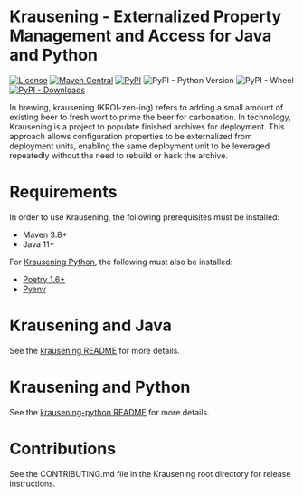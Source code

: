 # Krausening - Externalized Property Management and Access for Java and Python #
[![License](https://img.shields.io/github/license/mashape/apistatus.svg)](https://opensource.org/licenses/mit)
[![Maven Central](https://img.shields.io/maven-central/v/org.technologybrewery.krausening/krausening.svg)](https://search.maven.org/#search%7Cgav%7C1%7Cg%3A%22org.technologybrewery.krausening%22%20AND%20a%3A%22krausening%22)
[![PyPI](https://img.shields.io/pypi/v/krausening?logo=python&logoColor=gold)](https://pypi.org/project/krausening/)
![PyPI - Python Version](https://img.shields.io/pypi/pyversions/krausening?logo=python&logoColor=gold)
![PyPI - Wheel](https://img.shields.io/pypi/wheel/krausening?logo=python&logoColor=gold)
[![PyPI - Downloads](https://img.shields.io/pypi/dm/krausening?color=blue&label=Installs&logo=pypi&logoColor=gold)](https://pypi.org/project/krausening/)

In brewing, krausening (KROI-zen-ing) refers to adding a small amount of existing beer to fresh wort to 
prime the beer for carbonation.  In technology, Krausening is a project to populate finished archives for 
deployment.  This approach allows configuration properties to be externalized from deployment units, 
enabling the same deployment unit to be leveraged repeatedly without the need to rebuild or hack the 
archive.

# Requirements
In order to use Krausening, the following prerequisites must be installed:

* Maven 3.8+
* Java 11+

For [Krausening Python](https://github.com/TechnologyBrewery/krausening/tree/dev/krausening-python/), the following must also be installed:

* [Poetry 1.6+](https://python-poetry.org/)
* [Pyenv](https://github.com/pyenv/pyenv)

# Krausening and Java

See the [krausening README](https://github.com/TechnologyBrewery/krausening/tree/dev/krausening/) for more details.


# Krausening and Python

See the [krausening-python README](https://github.com/TechnologyBrewery/krausening/tree/dev/krausening-python/) for more details.

# Contributions
See the CONTRIBUTING.md file in the Krausening root directory for release instructions.